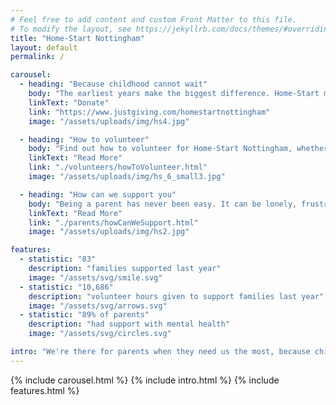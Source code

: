 ```yaml
---
# Feel free to add content and custom Front Matter to this file.
# To modify the layout, see https://jekyllrb.com/docs/themes/#overriding-theme-defaults
title: "Home-Start Nottingham"
layout: default
permalink: /

carousel:
  - heading: "Because childhood cannot wait"
    body: "The earliest years make the biggest difference. Home-Start makes sure those years count, so no child's future is limited.<br><br>Donate here to support Home-Start Nottingham"
    linkText: "Donate"
    link: "https://www.justgiving.com/homestartnottingham"
    image: "/assets/uploads/img/hs4.jpg"

  - heading: "How to volunteer"
    body: "Find out how to volunteer for Home-Start Nottingham, whether you want to be a home visiting volunteer, a trustee, or a fundraiser."
    linkText: "Read More"
    link: "./volunteers/howToVolunteer.html"
    image: "/assets/uploads/img/hs_6_small3.jpg"

  - heading: "How can we support you"
    body: "Being a parent has never been easy. It can be lonely, frustrating, heartbreaking and overwhelming. All parents struggle at one time or another. For some, the challenges can be greater. You are not alone."
    linkText: "Read More"
    link: "./parents/howCanWeSupport.html"
    image: "/assets/uploads/img/hs2.jpg"

features:
  - statistic: "83"
    description: "families supported last year"
    image: "/assets/svg/smile.svg"
  - statistic: "10,686"
    description: "volunteer hours given to support families last year"
    image: "/assets/svg/arrows.svg"
  - statistic: "89% of parents"
    description: "had support with mental health"
    image: "/assets/svg/circles.svg"

intro: "We're there for parents when they need us the most, because childhood can't wait"
---
```


{% include carousel.html %}
{% include intro.html %}
{% include features.html %}
